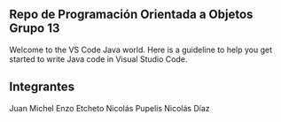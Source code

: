 ## Repo de Programación Orientada a Objetos Grupo 13

Welcome to the VS Code Java world. Here is a guideline to help you get started to write Java code in Visual Studio Code.

## Integrantes

Juan Michel
Enzo Etcheto
Nicolás Pupelis
Nicolás Díaz


